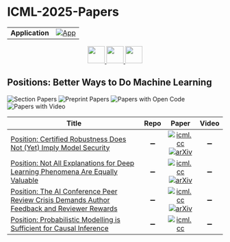 # ICML-2025-Papers

<table>
    <tr>
        <td><strong>Application</strong></td>
        <td>
            <a href="https://huggingface.co/spaces/DmitryRyumin/NewEraAI-Papers" style="float:left;">
                <img src="https://img.shields.io/badge/🤗-NewEraAI--Papers-FFD21F.svg" alt="App" />
            </a>
        </td>
    </tr>
</table>

<div align="center">
    <a href="https://github.com/DmitryRyumin/ICML-2025-Papers/blob/main/sections/2025/main/alignment-and-agents.md">
        <img src="https://cdn.jsdelivr.net/gh/DmitryRyumin/NewEraAI-Papers@main/images/left.svg" width="40" alt="" />
    </a>
    <a href="https://github.com/DmitryRyumin/ICML-2025-Papers/blob/main/README.md">
        <img src="https://cdn.jsdelivr.net/gh/DmitryRyumin/NewEraAI-Papers@main/images/home.svg" width="40" alt="" />
    </a>
    <a href="https://github.com/DmitryRyumin/ICML-205-Papers/blob/main/sections/2025/main/applications-in-computer-vision.md">
        <img src="https://cdn.jsdelivr.net/gh/DmitryRyumin/NewEraAI-Papers@main/images/right.svg" width="40" alt="" />
    </a>
</div>

## Positions: Better Ways to Do Machine Learning

![Section Papers](https://img.shields.io/badge/Section%20Papers-4-42BA16) ![Preprint Papers](https://img.shields.io/badge/Preprint%20Papers-3-b31b1b) ![Papers with Open Code](https://img.shields.io/badge/Papers%20with%20Open%20Code-0-1D7FBF) ![Papers with Video](https://img.shields.io/badge/Papers%20with%20Video-0-FF0000)

| **Title** | **Repo** | **Paper** | **Video** |
|-----------|:--------:|:---------:|:---------:|
| [Position: Certified Robustness Does Not (Yet) Imply Model Security](https://icml.cc/virtual/2025/poster/40159) | :heavy_minus_sign: | [![icml.cc](https://img.shields.io/badge/html-icml.cc-2494E0.svg)](https://icml.cc/virtual/2025/poster/40159) <br /> [![arXiv](https://img.shields.io/badge/arXiv-2506.13024-b31b1b.svg)](http://arxiv.org/abs/2506.13024) | :heavy_minus_sign: |
| [Position: Not All Explanations for Deep Learning Phenomena Are Equally Valuable](https://icml.cc/virtual/2025/poster/40123) | :heavy_minus_sign: | [![icml.cc](https://img.shields.io/badge/html-icml.cc-2494E0.svg)](https://icml.cc/virtual/2025/poster/40123) <br /> [![arXiv](https://img.shields.io/badge/arXiv-2506.23286-b31b1b.svg)](http://arxiv.org/abs/2506.23286) | :heavy_minus_sign: |
| [Position: The AI Conference Peer Review Crisis Demands Author Feedback and Reviewer Rewards](https://icml.cc/virtual/2025/poster/40108) | :heavy_minus_sign: | [![icml.cc](https://img.shields.io/badge/html-icml.cc-2494E0.svg)](https://icml.cc/virtual/2025/poster/40108) <br /> [![arXiv](https://img.shields.io/badge/arXiv-2505.04966-b31b1b.svg)](http://arxiv.org/abs/2505.04966) | :heavy_minus_sign: |
| [Position: Probabilistic Modelling is Sufficient for Causal Inference](https://icml.cc/virtual/2025/poster/40134) | :heavy_minus_sign: | [![icml.cc](https://img.shields.io/badge/html-icml.cc-2494E0.svg)](https://icml.cc/virtual/2025/poster/40134) | :heavy_minus_sign: |
